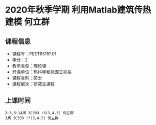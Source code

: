 # 2020年秋季学期 利用Matlab建筑传热建模 何立群






## 课程信息

- 课程号：PEET6511P.01
- 学分：2
- 教学类型：理论课
- 开课单位：热科学和能源工程系
- 课程类别：硕士
- 课程层次：研究生课程

## 上课时间

```
2~3,5~14周 3C303 :3(3,4,5) 何立群
3周 3C303 :7(3,4,5) 何立群
```


